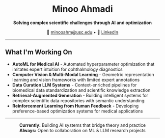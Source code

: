 <div align="center">


# Minoo Ahmadi

**Solving complex scientific challenges through AI and optimization** 


📧 minooahm@usc.edu • 🔗 [LinkedIn](https://www.linkedin.com/in/minoo-ahmadi-16342721a/)

</div>

---

## What I'm Working On

- **AutoML for Medical AI** - Automated hyperparameter optimization that imitates expert intuition for ophthalmology diagnostics
- **Computer Vision & Multi-Modal Learning** - Geometric representation learning and vision frameworks with limited expert annotations
- **Data Curation LLM Systems** - Context-enriched pipelines for biomedical data standardization and scientific knowledge extraction
- **Retrieval-Augmented Generation** - Building intelligent systems for complex scientific data repositories with semantic understanding
- **Reinforcement Learning from Human Feedback** - Developing preference-based optimization systems for medical applications

---

<div align="center">

**Currently:** Building AI systems that bridge theory and practice   
**Always:** Open to collaboration on ML & LLM research projects 

</div>
